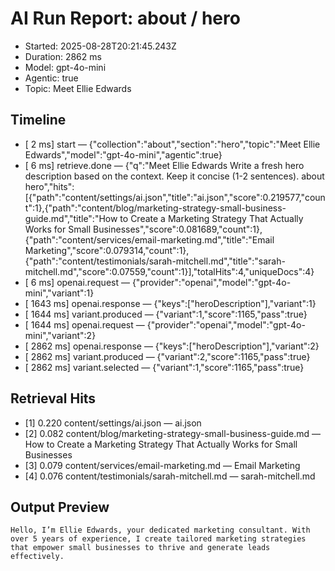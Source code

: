 # AI Run Report: about / hero

- Started: 2025-08-28T20:21:45.243Z
- Duration: 2862 ms
- Model: gpt-4o-mini
- Agentic: true
- Topic: Meet Ellie Edwards

## Timeline
- [    2 ms] start — {"collection":"about","section":"hero","topic":"Meet Ellie Edwards","model":"gpt-4o-mini","agentic":true}
- [    6 ms] retrieve.done — {"q":"Meet Ellie Edwards Write a fresh hero description based on the context. Keep it concise (1-2 sentences). about hero","hits":[{"path":"content/settings/ai.json","title":"ai.json","score":0.219577,"count":1},{"path":"content/blog/marketing-strategy-small-business-guide.md","title":"How to Create a Marketing Strategy That Actually Works for Small Businesses","score":0.081689,"count":1},{"path":"content/services/email-marketing.md","title":"Email Marketing","score":0.079314,"count":1},{"path":"content/testimonials/sarah-mitchell.md","title":"sarah-mitchell.md","score":0.07559,"count":1}],"totalHits":4,"uniqueDocs":4}
- [    6 ms] openai.request — {"provider":"openai","model":"gpt-4o-mini","variant":1}
- [ 1643 ms] openai.response — {"keys":["heroDescription"],"variant":1}
- [ 1644 ms] variant.produced — {"variant":1,"score":1165,"pass":true}
- [ 1644 ms] openai.request — {"provider":"openai","model":"gpt-4o-mini","variant":2}
- [ 2862 ms] openai.response — {"keys":["heroDescription"],"variant":2}
- [ 2862 ms] variant.produced — {"variant":2,"score":1165,"pass":true}
- [ 2862 ms] variant.selected — {"variant":1,"score":1165,"pass":true}

## Retrieval Hits
- [1] 0.220 content/settings/ai.json — ai.json
- [2] 0.082 content/blog/marketing-strategy-small-business-guide.md — How to Create a Marketing Strategy That Actually Works for Small Businesses
- [3] 0.079 content/services/email-marketing.md — Email Marketing
- [4] 0.076 content/testimonials/sarah-mitchell.md — sarah-mitchell.md

## Output Preview

```
Hello, I’m Ellie Edwards, your dedicated marketing consultant. With over 5 years of experience, I create tailored marketing strategies that empower small businesses to thrive and generate leads effectively.
```
